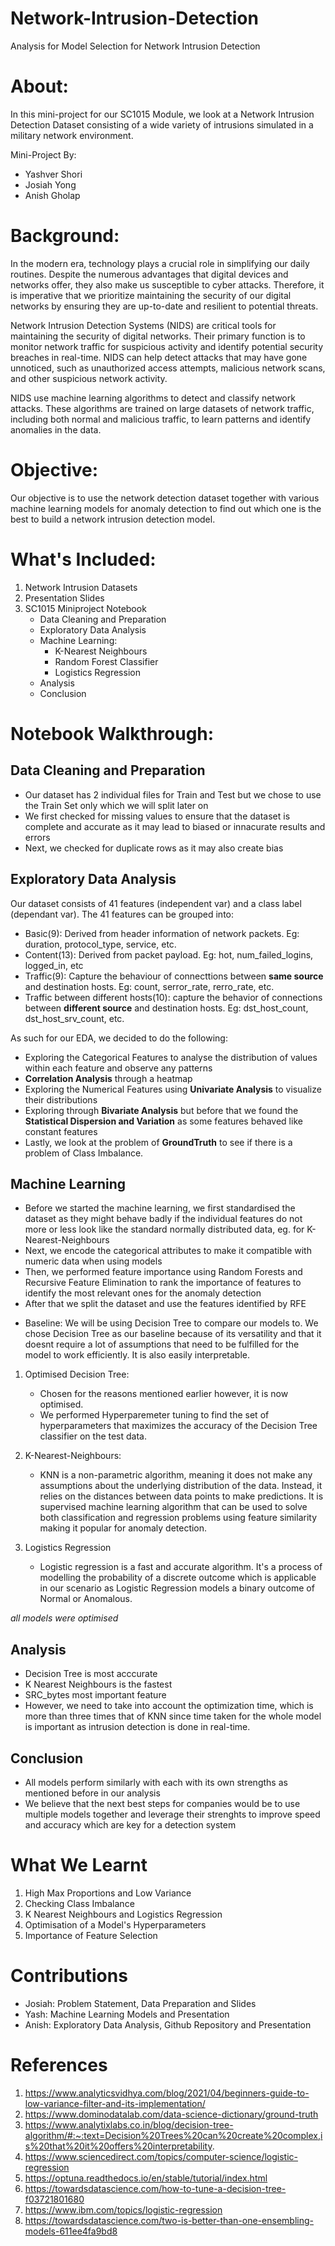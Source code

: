 # Network-Intrusion-Detection
Analysis for Model Selection for Network Intrusion Detection

# About:

In this mini-project for our SC1015 Module, we look at a Network Intrusion Detection Dataset consisting of a wide variety of intrusions simulated in a military network environment. 

Mini-Project By:
* Yashver Shori
* Josiah Yong
* Anish Gholap

# Background:

In the modern era, technology plays a crucial role in simplifying our daily routines. Despite the numerous advantages that digital devices and networks offer, they also make us susceptible to cyber attacks. Therefore, it is imperative that we prioritize maintaining the security of our digital networks by ensuring they are up-to-date and resilient to potential threats.

Network Intrusion Detection Systems (NIDS) are critical tools for maintaining the security of digital networks. Their primary function is to monitor network traffic for suspicious activity and identify potential security breaches in real-time. NIDS can help detect attacks that may have gone unnoticed, such as unauthorized access attempts, malicious network scans, and other suspicious network activity.

NIDS use machine learning algorithms to detect and classify network attacks. These algorithms are trained on large datasets of network traffic, including both normal and malicious traffic, to learn patterns and identify anomalies in the data.

# Objective:

Our objective is to use the network detection dataset together with various machine learning models for anomaly detection to find out which one is the best to build a network intrusion detection model.

# What's Included:

1. Network Intrusion Datasets
2. Presentation Slides
3. SC1015 Miniproject Notebook
   * Data Cleaning and Preparation
   * Exploratory Data Analysis
   * Machine Learning:
        - K-Nearest Neighbours
        - Random Forest Classifier
        - Logistics Regression
   * Analysis
   * Conclusion


# Notebook Walkthrough:

## Data Cleaning and Preparation

* Our dataset has 2 individual files for Train and Test but we chose to use the Train Set only which we will split later on
* We first checked for missing values to ensure that the dataset is complete and accurate as it may lead to biased or innacurate results and errors
* Next, we checked for duplicate rows as it may also create bias

## Exploratory Data Analysis

Our dataset consists of 41 features (independent var) and a class label (dependant var). The 41 features can be grouped into:
   - Basic(9): Derived from header information of network packets. Eg: duration, protocol_type, service, etc.
   - Content(13): Derived from packet payload. Eg: hot, num_failed_logins, logged_in, etc
   - Traffic(9): Capture the behaviour of connecttions between  **same source** and destination hosts. Eg: count, serror_rate, rerro_rate, etc.
   - Traffic between different hosts(10):  capture the behavior of connections between **different source** and destination hosts. Eg: dst_host_count, dst_host_srv_count, etc.

As such for our EDA, we decided to do the following:
   - Exploring the Categorical Features to analyse the distribution of values within each feature and observe any patterns
   - **Correlation Analysis** through a heatmap
   - Exploring the Numerical Features using **Univariate Analysis** to visualize their distributions
   - Exploring through **Bivariate Analysis** but before that we found the **Statistical Dispersion and Variation** as some features behaved like constant features
   - Lastly, we look at the problem of **GroundTruth** to see if there is a problem of Class Imbalance.
 
## Machine Learning
   - Before we started the machine learning, we first standardised the dataset as they might behave badly if the individual features do not more or less look like the standard normally distributed data, eg. for K-Nearest-Neighbours
   - Next, we encode the categorical attributes to make it compatible with numeric data when using models
   - Then, we performed feature importance using Random Forests and Recursive Feature Elimination to rank the importance of features to identify the most relevant ones for the anomaly detection 
   - After that we split the dataset and use the features identified by RFE

   * Baseline: We will be using Decision Tree to compare our models to. We chose Decision Tree as our baseline because of its versatility and that it doesnt require a lot of assumptions that need to be fulfilled for the model to work efficiently. It is also easily interpretable.

   1. Optimised Decision Tree:
        - Chosen for the reasons mentioned earlier however, it is now optimised.
        - We performed Hyperparemeter tuning to find the set of hyperparameters that maximizes the accuracy of the Decision Tree classifier on the test data.
       
   2. K-Nearest-Neighbours:
        - KNN is a non-parametric algorithm, meaning it does not make any assumptions about the underlying distribution of the data. Instead, it relies on the distances between data points to make predictions. It is supervised machine learning algorithm that can be used to solve both classification and regression problems using feature similarity making it popular for anomaly detection.
   
   3. Logistics Regression 
        - Logistic regression is a fast and accurate algorithm. It's a process of modelling the probability of a discrete outcome which is applicable in our scenario as Logistic Regression models a binary outcome of Normal or Anomalous.

   *all models were optimised*

## Analysis
    
  - Decision Tree is most acccurate
  - K Nearest Neighbours is the fastest
  - SRC_bytes most important feature
  - However, we need to take into account the optimization time, which is more than three times that of KNN since time taken for the whole model is important as intrusion detection is done in real-time.

## Conclusion

  -  All models perform similarly with each with its own strengths as mentioned before in our analysis
  -  We believe that the next best steps for companies would be to use multiple models together and leverage their strenghts to improve speed and accuracy which are key for a detection system

# What We Learnt 

  1. High Max Proportions and Low Variance
  2. Checking Class Imbalance
  3. K Nearest Neighbours and Logistics Regression
  4. Optimisation of a Model's Hyperparameters
  5. Importance of Feature Selection

# Contributions
  
  * Josiah: Problem Statement, Data Preparation and Slides
  * Yash: Machine Learning Models and Presentation
  * Anish: Exploratory Data Analysis, Github Repository and Presentation

# References

  1. https://www.analyticsvidhya.com/blog/2021/04/beginners-guide-to-low-variance-filter-and-its-implementation/
  2. https://www.dominodatalab.com/data-science-dictionary/ground-truth
  3. https://www.analytixlabs.co.in/blog/decision-tree-algorithm/#:~:text=Decision%20Trees%20can%20create%20complex,is%20that%20it%20offers%20interpretability.
  4. https://www.sciencedirect.com/topics/computer-science/logistic-regression
  5. https://optuna.readthedocs.io/en/stable/tutorial/index.html
  6. https://towardsdatascience.com/how-to-tune-a-decision-tree-f03721801680
  7. https://www.ibm.com/topics/logistic-regression
  8. https://towardsdatascience.com/two-is-better-than-one-ensembling-models-611ee4fa9bd8
